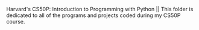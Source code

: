 Harvard's CS50P: Introduction to Programming with Python || 
This folder is dedicated to all of the programs and projects coded during my CS50P course.
